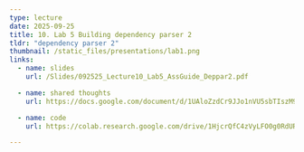 ```yaml
---
type: lecture
date: 2025-09-25
title: 10. Lab 5 Building dependency parser 2
tldr: "dependency parser 2"
thumbnail: /static_files/presentations/lab1.png
links:
  - name: slides
    url: /Slides/092525_Lecture10_Lab5_AssGuide_Deppar2.pdf

  - name: shared thoughts
    url: https://docs.google.com/document/d/1UAloZzdCr9JJo1nVU5sbTIszM91085ELTaGNFrqX_qM/edit?usp=sharing

  - name: code
    url: https://colab.research.google.com/drive/1HjcrQfC4zVyLFO0g0RdUREgm6DsprhP0?usp=sharing

---
```


